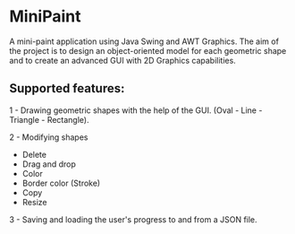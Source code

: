 # MiniPaint
A mini-paint application using Java Swing and AWT Graphics. The aim of the project is to design an object-oriented model for each geometric shape and to create an advanced GUI with 2D Graphics capabilities.

## Supported features: 

1 - Drawing geometric shapes with the help of the GUI. (Oval - Line - Triangle - Rectangle).

2 - Modifying shapes   

 - Delete
 - Drag and drop
 - Color
 - Border color (Stroke)
 - Copy
 - Resize

3 - Saving and loading the user's progress to and from a JSON file.
